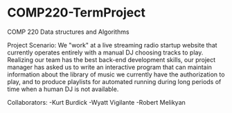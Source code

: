 # COMP220-TermProject
COMP 220 Data structures and Algorithms

Project Scenario:
We "work" at a live streaming radio startup website that currently operates entirely with a manual DJ choosing tracks to play.  Realizing our team has the best back-end development skills, our project manager has asked us to write an interactive program that can maintain information about the library of music we currently have the authorization to play, and to produce playlists for automated running during long periods of time when a human DJ is not available.

Collaborators:
-Kurt Burdick
-Wyatt Vigilante
-Robert Melikyan
